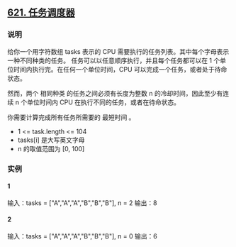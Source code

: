 ## [621. 任务调度器](https://leetcode-cn.com/problems/task-scheduler/)

### 说明
给你一个用字符数组 tasks 表示的 CPU 需要执行的任务列表。其中每个字母表示一种不同种类的任务。
任务可以以任意顺序执行，并且每个任务都可以在 1 个单位时间内执行完。在任何一个单位时间，CPU 可以完成一个任务，或者处于待命状态。

然而，两个 相同种类 的任务之间必须有长度为整数 n 的冷却时间，因此至少有连续 n 个单位时间内 CPU 在执行不同的任务，或者在待命状态。

你需要计算完成所有任务所需要的 最短时间 。

* 1 <= task.length <= 104
* tasks[i] 是大写英文字母
* n 的取值范围为 [0, 100]

### 实例
#### 1
输入：tasks = ["A","A","A","B","B","B"], n = 2
输出：8

#### 2
输入：tasks = ["A","A","A","B","B","B"], n = 0
输出：6